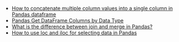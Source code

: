 * [How to concatenate multiple column values into a single column in Pandas dataframe](https://stackoverflow.com/questions/39291499/how-to-concatenate-multiple-column-values-into-a-single-column-in-pandas-datafra)
* [Pandas Get DataFrame Columns by Data Type](https://sparkbyexamples.com/pandas/pandas-get-list-of-dataframe-columns-based-on-data-type/)
* [What is the difference between join and merge in Pandas?](https://www.geeksforgeeks.org/what-is-the-difference-between-join-and-merge-in-pandas/)
* [How to use loc and iloc for selecting data in Pandas](https://towardsdatascience.com/how-to-use-loc-and-iloc-for-selecting-data-in-pandas-bd09cb4c3d79)
